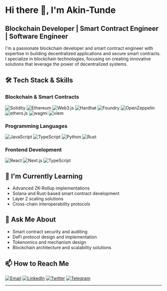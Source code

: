# Hi there 👋, I'm Akin-Tunde

## Blockchain Developer | Smart Contract Engineer | Software Engineer

I'm a passionate blockchain developer and smart contract engineer with expertise in building decentralized applications and secure smart contracts. I specialize in blockchain technologies, focusing on creating innovative solutions that leverage the power of decentralized systems.

## 🛠️ Tech Stack & Skills

### Blockchain & Smart Contracts
![Solidity](https://img.shields.io/badge/-Solidity-363636?style=flat-square&logo=solidity&logoColor=white)
![Ethereum](https://img.shields.io/badge/-Ethereum-3C3C3D?style=flat-square&logo=ethereum&logoColor=white)
![Web3.js](https://img.shields.io/badge/-Web3.js-F16822?style=flat-square&logo=web3.js&logoColor=white)
![Hardhat](https://img.shields.io/badge/-Hardhat-FFF100?style=flat-square&logo=hardhat&logoColor=black)
![Foundry](https://img.shields.io/badge/foundry-v0.2.0-informational)
![OpenZeppelin](https://img.shields.io/badge/-OpenZeppelin-4E5EE4?style=flat-square&logo=OpenZeppelin&logoColor=white)
![ethers.js](https://img.shields.io/badge/ethers.js-blue)
![wagmi](https://img.shields.io/badge/wagmi-yellow)
![viem](https://img.shields.io/badge/viem-purple)

### Programming Languages
![JavaScript](https://img.shields.io/badge/-JavaScript-F7DF1E?style=flat-square&logo=javascript&logoColor=black)
![TypeScript](https://img.shields.io/badge/-TypeScript-3178C6?style=flat-square&logo=typescript&logoColor=white)
![Python](https://img.shields.io/badge/-Python-3776AB?style=flat-square&logo=python&logoColor=white)
![Rust](https://img.shields.io/badge/-Rust-000000?style=flat-square&logo=rust&logoColor=white)

### Frontend Development
![React](https://img.shields.io/badge/-React-61DAFB?style=flat-square&logo=react&logoColor=black)
![Next.js](https://img.shields.io/badge/-Next.js-000000?style=flat-square&logo=next.js&logoColor=white)
![TypeScript](https://img.shields.io/badge/-TypeScript-3178C6?style=flat-square&logo=typescript&logoColor=white)


## 🌱 I'm Currently Learning

- Advanced ZK-Rollup implementations
- Solana and Rust-based smart contract development
- Layer 2 scaling solutions
- Cross-chain interoperability protocols

## 💬 Ask Me About

- Smart contract security and auditing
- DeFi protocol design and implementation
- Tokenomics and mechanism design
- Blockchain architecture and scalability solutions

## 📫 How to Reach Me

[![Email](https://img.shields.io/badge/-Email-D14836?style=flat-square&logo=gmail&logoColor=white)](mailto:your.email@example.com)
[![LinkedIn](https://img.shields.io/badge/-LinkedIn-0077B5?style=flat-square&logo=linkedin&logoColor=white)](https://linkedin.com/in/yourprofile)
[![Twitter](https://img.shields.io/badge/-Twitter-1DA1F2?style=flat-square&logo=twitter&logoColor=white)](https://twitter.com/yourhandle)
[![Telegram](https://img.shields.io/badge/-Telegram-2CA5E0?style=flat-square&logo=telegram&logoColor=white)](https://t.me/yourusername)



---


